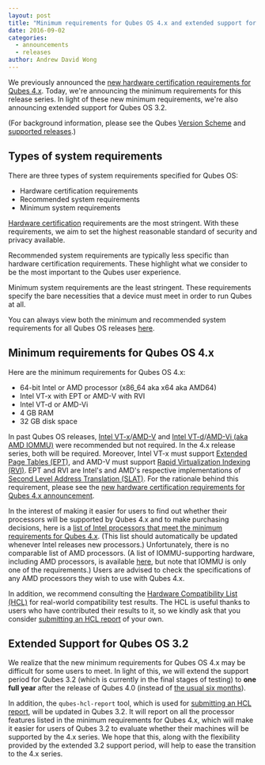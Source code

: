 ```yaml
---
layout: post
title: "Minimum requirements for Qubes OS 4.x and extended support for Qubes OS 3.2"
date: 2016-09-02
categories:
  - announcements
  - releases
author: Andrew David Wong
---
```


We previously announced the [new hardware certification requirements for Qubes
4.x][hw-cert-q4]. Today, we're announcing the minimum requirements for this
release series. In light of these new minimum requirements, we're also
announcing extended support for Qubes OS 3.2.

(For background information, please see the Qubes [Version Scheme] and
[supported releases].)

Types of system requirements
----------------------------
There are three types of system requirements specified for Qubes OS:

 * Hardware certification requirements
 * Recommended system requirements
 * Minimum system requirements

[Hardware certification] requirements are the most stringent. With these
requirements, we aim to set the highest reasonable standard of security and
privacy available.

Recommended system requirements are typically less specific than hardware
certification requirements. These highlight what we consider to be the most
important to the Qubes user experience.

Minimum system requirements are the least stringent. These requirements specify
the bare necessities that a device must meet in order to run Qubes at all.

You can always view both the minimum and recommended system requirements for all
Qubes OS releases [here][sys-req].

Minimum requirements for Qubes OS 4.x
-------------------------------------
Here are the minimum requirements for Qubes OS 4.x:

 * 64-bit Intel or AMD processor (x86\_64 aka x64 aka AMD64)
 * Intel VT-x with EPT or AMD-V with RVI
 * Intel VT-d or AMD-Vi
 * 4 GB RAM
 * 32 GB disk space

In past Qubes OS releases, [Intel VT-x]/[AMD-V] and [Intel VT-d]/[AMD-Vi (aka
AMD IOMMU)] were recommended but not required. In the 4.x release series, both
will be required. Moreover, Intel VT-x must support [Extended Page Tables
(EPT)][EPT], and AMD-V must support [Rapid Virtualization Indexing (RVI)][RVI].
EPT and RVI are Intel's and AMD's respective implementations of [Second Level
Address Translation (SLAT)][SLAT]. For the rationale behind this requirement,
please see the [new hardware certification requirements for Qubes 4.x
announcement][hw-cert-q4].

In the interest of making it easier for users to find out whether their
processors will be supported by Qubes 4.x and to make purchasing decisions, here
is a [list of Intel processors that meet the minimum requirements for
Qubes 4.x][Intel-list]. (This list should automatically be updated whenever
Intel releases new processors.) Unfortunately, there is no comparable list of
AMD processors. (A list of IOMMU-supporting hardware, including AMD processors,
is available [here][IOMMU-list], but note that IOMMU is only one of the
requirements.) Users are advised to check the specifications of any AMD
processors they wish to use with Qubes 4.x.

In addition, we recommend consulting the [Hardware Compatibility List
(HCL)][HCL] for real-world compatibility test results. The HCL is useful thanks
to users who have contributed their results to it, so we kindly ask that you
consider [submitting an HCL report] of your own.

Extended Support for Qubes OS 3.2
---------------------------------
We realize that the new minimum requirements for Qubes OS 4.x may be difficult
for some users to meet. In light of this, we will extend the support period for
Qubes 3.2 (which is currently in the final stages of testing) to **one full
year** after the release of Qubes 4.0 (instead of [the usual six
months][supported releases]). 

In addition, the `qubes-hcl-report` tool, which is used for  [submitting an HCL
report], will be updated in Qubes 3.2. It will report on all the processor
features listed in the minimum requirements for Qubes 4.x, which will make it
easier for users of Qubes 3.2 to evaluate whether their machines will be
supported by the 4.x series. We hope that this, along with the flexibility
provided by the extended 3.2 support period, will help to ease the transition to
the 4.x series.


[hw-cert-q4]: /news/2016/07/21/new-hw-certification-for-q4/
[Version Scheme]: /doc/version-scheme/
[supported releases]: /doc/supported-releases/
[Hardware certification]: /hardware-certification/
[sys-req]:https://www.qubes-os.org/doc/system-requirements/
[Intel VT-x]: https://en.wikipedia.org/wiki/X86_virtualization#Intel_virtualization_.28VT-x.29
[AMD-V]: https://en.wikipedia.org/wiki/X86_virtualization#AMD_virtualization_.28AMD-V.29
[Intel VT-d]: https://en.wikipedia.org/wiki/X86_virtualization#Intel-VT-d
[AMD-Vi (aka AMD IOMMU)]: https://en.wikipedia.org/wiki/X86_virtualization#I.2FO_MMU_virtualization_.28AMD-Vi_and_Intel_VT-d.29
[EPT]: https://en.wikipedia.org/wiki/Second_Level_Address_Translation#Extended_Page_Tables
[RVI]: https://en.wikipedia.org/wiki/Second_Level_Address_Translation#Rapid_Virtualization_Indexing
[SLAT]: https://en.wikipedia.org/wiki/Second_Level_Address_Translation
[Intel-list]: https://ark.intel.com/Search/FeatureFilter?productType=processors&InstructionSet=64-bit&ExtendedPageTables=true&VTD=true&EM64=true
[IOMMU-list]: https://en.wikipedia.org/wiki/List_of_IOMMU-supporting_hardware
[HCL]: /hcl/
[submitting an HCL report]: https://qubes-doc-rst.readthedocs.io/en/latest/user/hardware/how-to-use-the-hcl.html#generating-and-submitting-new-reports

